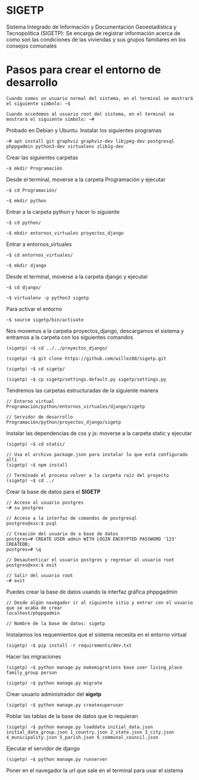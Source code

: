 # SIGETP

Sistema Integrado de Información y Documentación Geoestadística y Tecnopolítica (SIGETP): Se encarga de registrar información acerca de como son las condiciones de las viviendas y sus grupos familiares en los consejos comunales

# Pasos para crear el entorno de desarrollo

    Cuando somos un usuario normal del sistema, en el terminal se mostrará el siguiente símbolo: ~$

    Cuando accedemos al usuario root del sistema, en el terminal se mostrará el siguiente símbolo: ~#

Probado en Debian y Ubuntu. Instalar los siguientes programas

    ~# apt install git graphviz graphviz-dev libjpeg-dev postgresql phppgadmin python3-dev virtualenv zlib1g-dev

Crear las siguientes carpetas

    ~$ mkdir Programación

Desde el terminal, moverse a la carpeta Programación y ejecutar

    ~$ cd Programación/

    ~$ mkdir python

Entrar a la carpeta python y hacer lo siguiente

    ~$ cd python/

    ~$ mkdir entornos_virtuales proyectos_django

Entrar a entornos_virtuales

    ~$ cd entornos_virtuales/

    ~$ mkdir django

Desde el terminal, moverse a la carpeta django y ejecutar

    ~$ cd django/

    ~$ virtualenv -p python3 sigetp

Para activar el entorno

    ~$ source sigetp/bin/activate

Nos movemos a la carpeta proyectos_django, descargamos el sistema y entramos a la carpeta con los siguientes comandos

    (sigetp) ~$ cd ../../proyectos_django/

    (sigetp) ~$ git clone https://github.com/willez88/sigetp.git

    (sigetp) ~$ cd sigetp/

    (sigetp) ~$ cp sigetp/settings.default.py sigetp/settings.py

Tendremos las carpetas estructuradas de la siguiente manera

    // Entorno virtual
    Programación/python/entornos_virtuales/django/sigetp

    // Servidor de desarrollo
    Programación/python/proyectos_django/sigetp

Instalar las dependencias de css y js: moverse a la carpeta static y ejecutar

    (sigetp) ~$ cd static/

    // Usa el archivo package.json para instalar lo que está configurado allí
    (sigetp) ~$ npm install

    // Terminado el proceso volver a la carpeta raíz del proyecto
    (sigetp) ~$ cd ../

Crear la base de datos para el __SIGETP__

    // Acceso al usuario postgres
    ~# su postgres

    // Acceso a la interfaz de comandos de postgresql
    postgres@xxx:$ psql

    // Creación del usuario de a base de datos
    postgres=# CREATE USER admin WITH LOGIN ENCRYPTED PASSWORD '123' CREATEDB;
    postgres=# \q

    // Desautenticar el usuario postgres y regresar al usuario root
    postgres@xxx:$ exit

    // Salir del usuario root
    ~# exit

Puedes crear la base de datos usando la interfaz gráfica phppgadmin

    // Desde algún navegador ir al siguiente sitio y entrar con el usuario que se acaba de crear
    localhost/phppgadmin

    // Nombre de la base de datos: sigetp

Instalamos los requemientos que el sistema necesita en el entorno virtual

    (sigetp) ~$ pip install -r requirements/dev.txt

Hacer las migraciones

    (sigetp) ~$ python manage.py makemigrations base user living_place family_group person

    (sigetp) ~$ python manage.py migrate

Crear usuario administrador del __sigetp__

    (sigetp) ~$ python manage.py createsuperuser

Poblar las tablas de la base de datos que lo requieran

    (sigetp) ~$ python manage.py loaddata initial_data.json initial_data_group.json 1_country.json 2_state.json 3_city.json 4_municipality.json 5_parish.json 6_communal_council.json

Ejecutar el servidor de django

    (sigetp) ~$ python manage.py runserver

Poner en el navegador la url que sale en el terminal para usar el sistema
